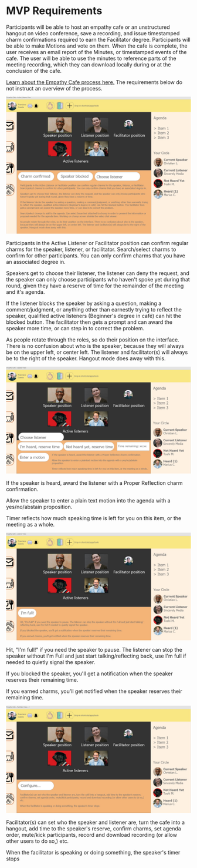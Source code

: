 # MVP Requirements

Participants will be able to host an empathy cafe or an unstructured hangout on video conference, save a recording, and issue timestamped charm confirmations required to earn the Facilitator degree. Participants will be able to make Motions and vote on them. When the cafe is complete, the user receives an email report of the Minutes, or timestamped events of the cafe. The user will be able to use the minutes to reference parts of the meeting recording, which they can download locally during or at the conclusion of the cafe.

[Learn about the Empathy Cafe process here.](empathy-cafe-process.md) The requirements below do not instruct an overview of the process.

![](.gitbook/assets/activelistenerview.jpg)

Participants in the Active Listener or Facilitator position can confirm regular charms for the speaker, listener, or facilitator. Search/select charms to confirm for other participants. You can only confirm charms that you have an associated degree in.

Speakers get to choose their listener, the listener can deny the request, and the speaker can only choose participants who haven't spoke yet during that round, given they have a reserve of time for the remainder of the meeting and it's agenda.

If the listener blocks the speaker by asking a question, making a comment/judgment, or anything other than earnestly trying to reflect the speaker, qualified active listeners \(Beginner's degree in café\) can hit the blocked button. The facilitator then gets a prompt and can award the speaker more time, or can step in to correct the problem.

As people rotate through the roles, so do their position on the interface. There is no confusion about who is the speaker, because they will always be on the upper left, or center left. The listener and facilitator\(s\) will always be to the right of the speaker. Hangout mode does away with this.

![](.gitbook/assets/speakerview.jpg)

If the speaker is heard, award the listener with a Proper Reflection charm confirmation.

Allow the speaker to enter a plain text motion into the agenda with a yes/no/abstain proposition.

Timer reflects how much speaking time is left for you on this item, or the meeting as a whole.

![](.gitbook/assets/listenerview.jpg)

Hit, "I'm full!" if you need the speaker to pause. The listener can stop the speaker without I'm Full and just start talking/reflecting back, use I'm full if needed to quietly signal the speaker.

If you blocked the speaker, you'll get a notification when the speaker reserves their remaining time.

If you earned charms, you'll get notified when the speaker reserves their remaining time.

![](.gitbook/assets/facilitatorview.jpg)

Facilitator\(s\) can set who the speaker and listener are, turn the cafe into a hangout, add time to the speaker's reserve, confirm charms, set agenda order, mute/kick participants, record and download recording \(or allow other users to do so,\) etc.

When the facilitator is speaking or doing something, the speaker's timer stops

